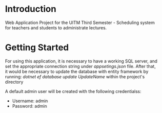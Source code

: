 # Introduction 
Web Application Project for the UITM Third Semester - Scheduling system for teachers and students to administrate lectures.

# Getting Started
For using this application, it is necessary to have a working SQL server, and set the appropriate connection string under *appsetings.json* file.
After that, it would be necessary to update the database with entity framework by running: *dotnet ef database update UpdateName* within the project's directory

A default admin user will be created with the following credentialss:
- Username: admin
- Password: admin
